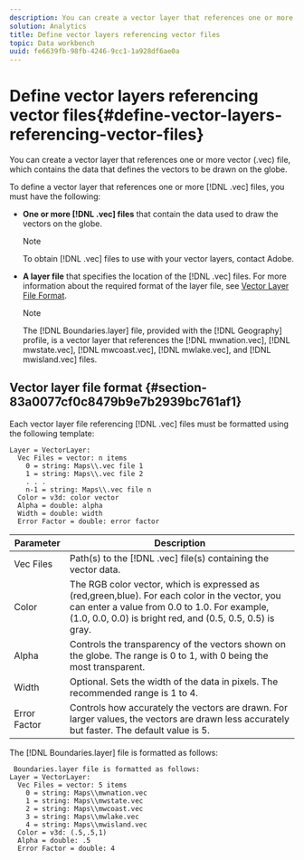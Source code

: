 ```yaml
---
description: You can create a vector layer that references one or more vector (.vec) file, which contains the data that defines the vectors to be drawn on the globe.
solution: Analytics
title: Define vector layers referencing vector files
topic: Data workbench
uuid: fe6639fb-98fb-4246-9cc1-1a928df6ae0a
---
```


# Define vector layers referencing vector files{#define-vector-layers-referencing-vector-files}

You can create a vector layer that references one or more vector (.vec) file, which contains the data that defines the vectors to be drawn on the globe.

To define a vector layer that references one or more [!DNL .vec] files, you must have the following:

* **One or more [!DNL .vec] files** that contain the data used to draw the vectors on the globe.

  >[!NOTE]
  >
  >To obtain [!DNL .vec] files to use with your vector layers, contact Adobe.

* **A layer file** that specifies the location of the [!DNL .vec] files. For more information about the required format of the layer file, see [Vector Layer File Format](../../../../home/c-get-started/c-im-layers/c-vctr-layers/c-ref-vctr-files.md#section-83a0077cf0c8479b9e7b2939bc761af1).

  >[!NOTE]
  >
  >The [!DNL Boundaries.layer] file, provided with the [!DNL Geography] profile, is a vector layer that references the [!DNL mwnation.vec], [!DNL mwstate.vec], [!DNL mwcoast.vec], [!DNL mwlake.vec], and [!DNL mwisland.vec] files.

## Vector layer file format {#section-83a0077cf0c8479b9e7b2939bc761af1}

Each vector layer file referencing [!DNL .vec] files must be formatted using the following template: 

```
Layer = VectorLayer:
  Vec Files = vector: n items
    0 = string: Maps\\.vec file 1
    1 = string: Maps\\.vec file 2
    . . .
    n-1 = string: Maps\\.vec file n
  Color = v3d: color vector
  Alpha = double: alpha
  Width = double: width
  Error Factor = double: error factor
```

|  Parameter  | Description  |
|---|---|
|  Vec Files  |Path(s) to the [!DNL .vec] file(s) containing the vector data.  |
|  Color  | The RGB color vector, which is expressed as (red,green,blue). For each color in the vector, you can enter a value from 0.0 to 1.0. For example, (1.0, 0.0, 0.0) is bright red, and (0.5, 0.5, 0.5) is gray.  |
|  Alpha  | Controls the transparency of the vectors shown on the globe. The range is 0 to 1, with 0 being the most transparent.  |
|  Width  | Optional. Sets the width of the data in pixels. The recommended range is 1 to 4.  |
|  Error Factor  | Controls how accurately the vectors are drawn. For larger values, the vectors are drawn less accurately but faster. The default value is 5.  |

The [!DNL Boundaries.layer] file is formatted as follows: 

```
 Boundaries.layer file is formatted as follows:
Layer = VectorLayer:
  Vec Files = vector: 5 items
    0 = string: Maps\\mwnation.vec
    1 = string: Maps\\mwstate.vec
    2 = string: Maps\\mwcoast.vec
    3 = string: Maps\\mwlake.vec
    4 = string: Maps\\mwisland.vec
  Color = v3d: (.5,.5,1)
  Alpha = double: .5
  Error Factor = double: 4
```

